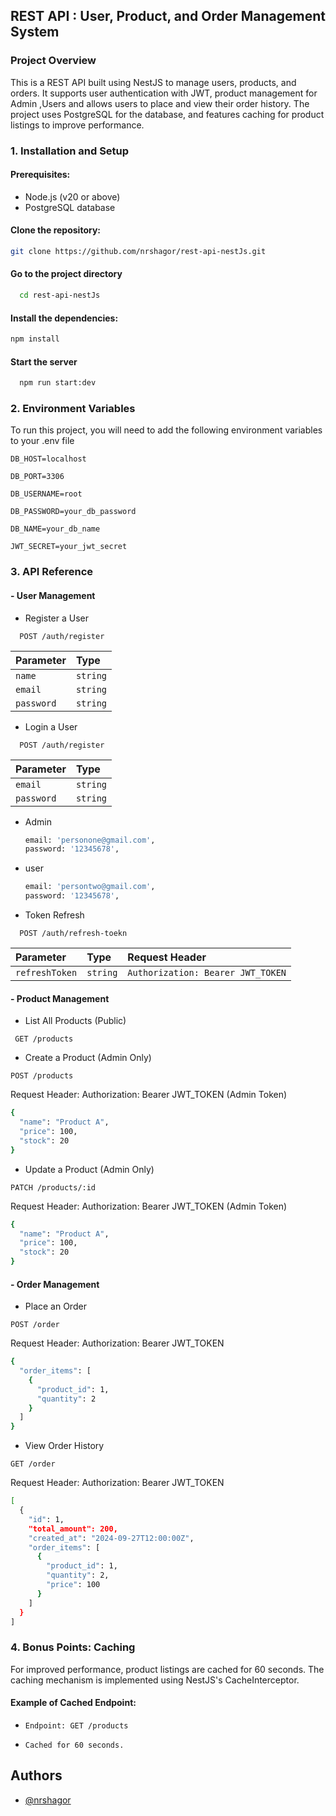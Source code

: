 ## REST API : User, Product, and Order Management System

### Project Overview

This is a REST API built using NestJS to manage users, products, and orders. It supports user authentication with JWT, product management for Admin ,Users and allows users to place and view their order history. The project uses PostgreSQL for the database, and features caching for product listings to improve performance.

### 1. Installation and Setup

#### Prerequisites:

- Node.js (v20 or above)
- PostgreSQL database

#### Clone the repository:

```bash
git clone https://github.com/nrshagor/rest-api-nestJs.git

```

#### Go to the project directory

```bash
  cd rest-api-nestJs
```

#### Install the dependencies:

```bash
npm install
```

#### Start the server

```bash
  npm run start:dev
```

### 2. Environment Variables

To run this project, you will need to add the following environment variables to your .env file

`DB_HOST=localhost`

`DB_PORT=3306`

`DB_USERNAME=root`

`DB_PASSWORD=your_db_password`

`DB_NAME=your_db_name`

`JWT_SECRET=your_jwt_secret`

### 3. API Reference

#### - User Management

- Register a User

```http
  POST /auth/register
```

| Parameter  | Type     |
| :--------- | :------- |
| `name`     | `string` |
| `email`    | `string` |
| `password` | `string` |

- Login a User

```http
  POST /auth/register
```

| Parameter  | Type     |
| :--------- | :------- |
| `email`    | `string` |
| `password` | `string` |

- Admin

  ```bash
  email: 'personone@gmail.com',
  password: '12345678',
  ```

- user

  ```bash
  email: 'persontwo@gmail.com',
  password: '12345678',
  ```

- Token Refresh

```http
  POST /auth/refresh-toekn
```

| Parameter      | Type     | Request Header                    |
| :------------- | :------- | :-------------------------------- |
| `refreshToken` | `string` | `Authorization: Bearer JWT_TOKEN` |

#### - Product Management

- List All Products (Public)

```http
 GET /products
```

- Create a Product (Admin Only)

```http
POST /products
```

Request Header: Authorization: Bearer JWT_TOKEN (Admin Token)

```bash
{
  "name": "Product A",
  "price": 100,
  "stock": 20
}

```

- Update a Product (Admin Only)

```http
PATCH /products/:id
```

Request Header: Authorization: Bearer JWT_TOKEN (Admin Token)

```bash
{
  "name": "Product A",
  "price": 100,
  "stock": 20
}

```

#### - Order Management

- Place an Order

```http
POST /order
```

Request Header: Authorization: Bearer JWT_TOKEN

```bash
{
  "order_items": [
    {
      "product_id": 1,
      "quantity": 2
    }
  ]
}
```

- View Order History

```http
GET /order
```

Request Header: Authorization: Bearer JWT_TOKEN

```bash
[
  {
    "id": 1,
    "total_amount": 200,
    "created_at": "2024-09-27T12:00:00Z",
    "order_items": [
      {
        "product_id": 1,
        "quantity": 2,
        "price": 100
      }
    ]
  }
]

```

### 4. Bonus Points: Caching

For improved performance, product listings are cached for 60 seconds. The caching mechanism is implemented using NestJS's CacheInterceptor.

#### Example of Cached Endpoint:

- `Endpoint: GET /products`

- `Cached for 60 seconds.`

## Authors

- [@nrshagor](https://github.com/nrshagor)
